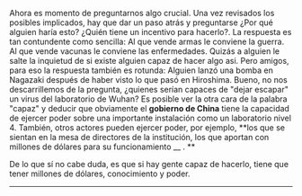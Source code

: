 Ahora es momento de preguntarnos algo crucial. Una vez revisados los posibles implicados, hay que dar un paso atrás y preguntarse ¿Por qué alguien haría esto? ¿Quién tiene un incentivo para hacerlo?. La respuesta es tan contundente como sencilla: Al que vende armas le conviene la guerra. Al que vende vacunas le conviene las enfermedades. Quizás a alguien le salte la inquietud de si existe alguien capaz de hacer algo asi. Pero amigos, para eso la respuesta también es rotunda: Alguien lanzó una bomba en Nagazaki después de haber visto lo que pasó en Hiroshima. 
Bueno, no nos descarrillemos de la pregunta, ¿quienes serían capaces de "dejar escapar" un virus del laboratorio de Wuhan? Es posible ver la otra cara de la palabra "capaz" y deducir que obviamente el **gobierno de China** tiene la capacidad de ejercer poder sobre una importante instalación como un laboratorio nivel 4. También, otros actores pueden ejercer poder, por ejemplo, **los que se sientan en la mesa de directores de la institución, los que aportan con millones de dólares para su funcionamiento __ . **

De lo que sí no cabe duda, es que si hay gente capaz de hacerlo, tiene que tener millones de dólares, conocimiento y poder. 


------------------------------------------------------------


